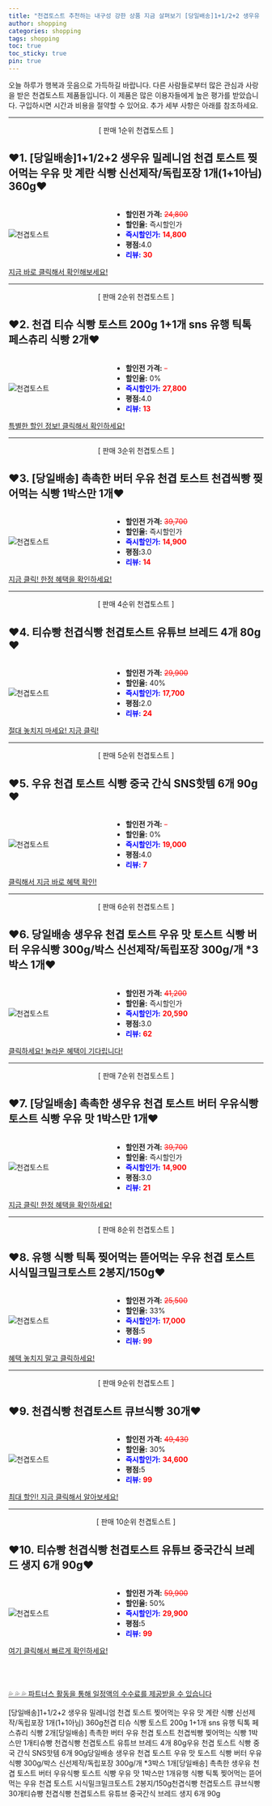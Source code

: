 ```yaml
---
title: "천겹토스트 추천하는 내구성 강한 상품 지금 살펴보기 [당일배송]1+1/2+2 생우유 밀레니엄 천겹 토스트"
author: shopping
categories: shopping
tags: shopping
toc: true
toc_sticky: true
pin: true
---
```

오늘 하루가 행복과 웃음으로 가득하길 바랍니다. 다른 사람들로부터 많은 관심과 사랑을 받은 천겹토스트 제품들입니다. 이 제품은 많은 이용자들에게 높은 평가를 받았습니다. 구입하시면 시간과 비용을 절약할 수 있어요. 추가 세부 사항은 아래를 참조하세요.

---
<p class="toplist" style="margin: 0 auto; display: block; width: fit-content;">[ 판매 1순위 천겹토스트 ]</p>

<h2><strong>❤️1. [당일배송]1+1/2+2 생우유 밀레니엄 천겹 토스트 찢어먹는 우유 맛 계란 식빵 신선제작/독립포장 1개(1+1아님) 360g❤️</strong></h2>

<div style="display: flex; align-items: center;">
    <div style="flex: 0.4;">
        <img src="https://thumbnail8.coupangcdn.com/thumbnails/remote/230x230ex/image/vendor_inventory/ce59/23ac43d652ffed37af575cd5b0c393727efd2d62ff4216a4d16f32a4947e.jpg" alt="천겹토스트" style="max-width: 100%;">
    </div>
    <div style="flex: 0.6; margin-left: 10px;">
        <ul>
            <li><strong>할인전 가격:</strong> <del style="color: red;">24,800</del></li>
            <li><strong>할인율:</strong> 즉시할인가</li>
            <li><span style='color:blue'><strong>즉시할인가:</strong></span> <span style='color:red'><strong>14,800</strong></span></li>
            <li><strong>평점:</strong>4.0</li>
            <li><span style='color:blue'><strong>리뷰:</strong></span> <span style='color:red'><strong>30</strong></span></li>
        </ul>
    </div>
</div>
<div class="center">
    <a href="https://selin100587.github.io?lptag=AF9450613&subid=githubio&pageKey=8024701066&traceid=V0-153&itemId=22426119196&vendorItemId=89470815259" class="myButton">
        지금 바로 클릭해서 확인해보세요!
    </a>
</div>


---
<p class="toplist" style="margin: 0 auto; display: block; width: fit-content;">[ 판매 2순위 천겹토스트 ]</p>

<h2><strong>❤️2. 천겹 티슈 식빵 토스트 200g 1+1개 sns 유행 틱톡 페스츄리 식빵 2개❤️</strong></h2>

<div style="display: flex; align-items: center;">
    <div style="flex: 0.4;">
        <img src="https://thumbnail8.coupangcdn.com/thumbnails/remote/230x230ex/image/vendor_inventory/faff/94ac98dc73eb17ed1da1f043c9d66534e3a556654b338c8e141b0e85a646.png" alt="천겹토스트" style="max-width: 100%;">
    </div>
    <div style="flex: 0.6; margin-left: 10px;">
        <ul>
            <li><strong>할인전 가격:</strong> <del style="color: red;">-</del></li>
            <li><strong>할인율:</strong> 0%</li>
            <li><span style='color:blue'><strong>즉시할인가:</strong></span> <span style='color:red'><strong>27,800</strong></span></li>
            <li><strong>평점:</strong>4.0</li>
            <li><span style='color:blue'><strong>리뷰:</strong></span> <span style='color:red'><strong>13</strong></span></li>
        </ul>
    </div>
</div>
<div class="center">
    <a href="https://selin100587.github.io?lptag=AF9450613&subid=githubio&pageKey=8008946284&traceid=V0-153&itemId=22335349985&vendorItemId=90583447757" class="myButton">
        특별한 할인 정보! 클릭해서 확인하세요!
    </a>
</div>


---
<p class="toplist" style="margin: 0 auto; display: block; width: fit-content;">[ 판매 3순위 천겹토스트 ]</p>

<h2><strong>❤️3. [당일배송] 촉촉한 버터 우유 천겹 토스트 천겹씩빵 찢어먹는 식빵 1박스만 1개❤️</strong></h2>

<div style="display: flex; align-items: center;">
    <div style="flex: 0.4;">
        <img src="https://thumbnail9.coupangcdn.com/thumbnails/remote/230x230ex/image/vendor_inventory/8c7b/831cab920ce73f25aecaa9642c53e32eba379cc1ee97e70d6e558a197996.jpg" alt="천겹토스트" style="max-width: 100%;">
    </div>
    <div style="flex: 0.6; margin-left: 10px;">
        <ul>
            <li><strong>할인전 가격:</strong> <del style="color: red;">39,700</del></li>
            <li><strong>할인율:</strong> 즉시할인가</li>
            <li><span style='color:blue'><strong>즉시할인가:</strong></span> <span style='color:red'><strong>14,900</strong></span></li>
            <li><strong>평점:</strong>3.0</li>
            <li><span style='color:blue'><strong>리뷰:</strong></span> <span style='color:red'><strong>14</strong></span></li>
        </ul>
    </div>
</div>
<div class="center">
    <a href="https://selin100587.github.io?lptag=AF9450613&subid=githubio&pageKey=7907878078&traceid=V0-153&itemId=21691562857&vendorItemId=90042374873" class="myButton">
        지금 클릭! 한정 혜택을 확인하세요!
    </a>
</div>


---
<p class="toplist" style="margin: 0 auto; display: block; width: fit-content;">[ 판매 4순위 천겹토스트 ]</p>

<h2><strong>❤️4. 티슈빵 천겹식빵 천겹토스트 유튜브 브레드 4개 80g❤️</strong></h2>

<div style="display: flex; align-items: center;">
    <div style="flex: 0.4;">
        <img src="https://thumbnail8.coupangcdn.com/thumbnails/remote/230x230ex/image/vendor_inventory/8b19/ed476a173469659322515050d296cd954d7bdf617ef4c8aba085833880d7.jpg" alt="천겹토스트" style="max-width: 100%;">
    </div>
    <div style="flex: 0.6; margin-left: 10px;">
        <ul>
            <li><strong>할인전 가격:</strong> <del style="color: red;">29,900</del></li>
            <li><strong>할인율:</strong> 40%</li>
            <li><span style='color:blue'><strong>즉시할인가:</strong></span> <span style='color:red'><strong>17,700</strong></span></li>
            <li><strong>평점:</strong>2.0</li>
            <li><span style='color:blue'><strong>리뷰:</strong></span> <span style='color:red'><strong>24</strong></span></li>
        </ul>
    </div>
</div>
<div class="center">
    <a href="https://selin100587.github.io?lptag=AF9450613&subid=githubio&pageKey=8183997337&traceid=V0-153&itemId=23403000321&vendorItemId=90430173116" class="myButton">
        절대 놓치지 마세요! 지금 클릭!
    </a>
</div>


---
<p class="toplist" style="margin: 0 auto; display: block; width: fit-content;">[ 판매 5순위 천겹토스트 ]</p>

<h2><strong>❤️5. 우유 천겹 토스트 식빵 중국 간식 SNS핫템 6개 90g❤️</strong></h2>

<div style="display: flex; align-items: center;">
    <div style="flex: 0.4;">
        <img src="https://thumbnail8.coupangcdn.com/thumbnails/remote/230x230ex/image/vendor_inventory/b995/85def1c36100039190537bb3c6e6ef633b5ebe62b97d582f806751674113.png" alt="천겹토스트" style="max-width: 100%;">
    </div>
    <div style="flex: 0.6; margin-left: 10px;">
        <ul>
            <li><strong>할인전 가격:</strong> <del style="color: red;">-</del></li>
            <li><strong>할인율:</strong> 0%</li>
            <li><span style='color:blue'><strong>즉시할인가:</strong></span> <span style='color:red'><strong>19,000</strong></span></li>
            <li><strong>평점:</strong>4.0</li>
            <li><span style='color:blue'><strong>리뷰:</strong></span> <span style='color:red'><strong>7</strong></span></li>
        </ul>
    </div>
</div>
<div class="center">
    <a href="https://selin100587.github.io?lptag=AF9450613&subid=githubio&pageKey=7889841132&traceid=V0-153&itemId=22845652482&vendorItemId=89880359812" class="myButton">
        클릭해서 지금 바로 혜택 확인!
    </a>
</div>


---
<p class="toplist" style="margin: 0 auto; display: block; width: fit-content;">[ 판매 6순위 천겹토스트 ]</p>

<h2><strong>❤️6. 당일배송 생우유 천겹 토스트 우유 맛 토스트 식빵 버터 우유식빵 300g/박스 신선제작/독립포장 300g/개 *3박스 1개❤️</strong></h2>

<div style="display: flex; align-items: center;">
    <div style="flex: 0.4;">
        <img src="https://thumbnail6.coupangcdn.com/thumbnails/remote/230x230ex/image/vendor_inventory/37fc/6276beb5e7d0673fe9b215f9a3fd26b3d3b438b0683f88c0baa2e9a4f8bc.png" alt="천겹토스트" style="max-width: 100%;">
    </div>
    <div style="flex: 0.6; margin-left: 10px;">
        <ul>
            <li><strong>할인전 가격:</strong> <del style="color: red;">41,200</del></li>
            <li><strong>할인율:</strong> 즉시할인가</li>
            <li><span style='color:blue'><strong>즉시할인가:</strong></span> <span style='color:red'><strong>20,590</strong></span></li>
            <li><strong>평점:</strong>3.0</li>
            <li><span style='color:blue'><strong>리뷰:</strong></span> <span style='color:red'><strong>62</strong></span></li>
        </ul>
    </div>
</div>
<div class="center">
    <a href="https://selin100587.github.io?lptag=AF9450613&subid=githubio&pageKey=7627372517&traceid=V0-153&itemId=20235277343&vendorItemId=87338681692" class="myButton">
        클릭하세요! 놀라운 혜택이 기다립니다!
    </a>
</div>


---
<p class="toplist" style="margin: 0 auto; display: block; width: fit-content;">[ 판매 7순위 천겹토스트 ]</p>

<h2><strong>❤️7. [당일배송] 촉촉한 생우유 천겹 토스트 버터 우유식빵 토스트 식빵 우유 맛 1박스만 1개❤️</strong></h2>

<div style="display: flex; align-items: center;">
    <div style="flex: 0.4;">
        <img src="https://thumbnail10.coupangcdn.com/thumbnails/remote/230x230ex/image/vendor_inventory/23e5/e3c523cee7ebbfb695f31008b3779a0c7f8bbc41bf0badb1d38df02974af.jpg" alt="천겹토스트" style="max-width: 100%;">
    </div>
    <div style="flex: 0.6; margin-left: 10px;">
        <ul>
            <li><strong>할인전 가격:</strong> <del style="color: red;">39,700</del></li>
            <li><strong>할인율:</strong> 즉시할인가</li>
            <li><span style='color:blue'><strong>즉시할인가:</strong></span> <span style='color:red'><strong>14,900</strong></span></li>
            <li><strong>평점:</strong>3.0</li>
            <li><span style='color:blue'><strong>리뷰:</strong></span> <span style='color:red'><strong>21</strong></span></li>
        </ul>
    </div>
</div>
<div class="center">
    <a href="https://selin100587.github.io?lptag=AF9450613&subid=githubio&pageKey=8244740029&traceid=V0-153&itemId=21691562985&vendorItemId=90042892418" class="myButton">
        지금 클릭! 한정 혜택을 확인하세요!
    </a>
</div>


---
<p class="toplist" style="margin: 0 auto; display: block; width: fit-content;">[ 판매 8순위 천겹토스트 ]</p>

<h2><strong>❤️8. 유행 식빵 틱톡 찢어먹는 뜯어먹는 우유 천겹 토스트 시식밀크밀크토스트 2봉지/150g❤️</strong></h2>

<div style="display: flex; align-items: center;">
    <div style="flex: 0.4;">
        <img src="https://thumbnail6.coupangcdn.com/thumbnails/remote/230x230ex/image/vendor_inventory/ce15/7e3369637e1d9ce89355e3d28b6c95fae93f500f6464f136a3e356802d0f.jpg" alt="천겹토스트" style="max-width: 100%;">
    </div>
    <div style="flex: 0.6; margin-left: 10px;">
        <ul>
            <li><strong>할인전 가격:</strong> <del style="color: red;">25,500</del></li>
            <li><strong>할인율:</strong> 33%</li>
            <li><span style='color:blue'><strong>즉시할인가:</strong></span> <span style='color:red'><strong>17,000</strong></span></li>
            <li><strong>평점:</strong>5</li>
            <li><span style='color:blue'><strong>리뷰:</strong></span> <span style='color:red'><strong>99</strong></span></li>
        </ul>
    </div>
</div>
<div class="center">
    <a href="https://selin100587.github.io?lptag=AF9450613&subid=githubio&pageKey=8120814994&traceid=V0-153&itemId=23034805067&vendorItemId=90068556602" class="myButton">
        혜택 놓치지 말고 클릭하세요!
    </a>
</div>


---
<p class="toplist" style="margin: 0 auto; display: block; width: fit-content;">[ 판매 9순위 천겹토스트 ]</p>

<h2><strong>❤️9. 천겹식빵 천겹토스트 큐브식빵 30개❤️</strong></h2>

<div style="display: flex; align-items: center;">
    <div style="flex: 0.4;">
        <img src="https://thumbnail7.coupangcdn.com/thumbnails/remote/230x230ex/image/vendor_inventory/0910/0460e7c6cbafbde3dd057a7c82a5fd8b212a033b3355a1dab2fdeef5d6f5.png" alt="천겹토스트" style="max-width: 100%;">
    </div>
    <div style="flex: 0.6; margin-left: 10px;">
        <ul>
            <li><strong>할인전 가격:</strong> <del style="color: red;">49,430</del></li>
            <li><strong>할인율:</strong> 30%</li>
            <li><span style='color:blue'><strong>즉시할인가:</strong></span> <span style='color:red'><strong>34,600</strong></span></li>
            <li><strong>평점:</strong>5</li>
            <li><span style='color:blue'><strong>리뷰:</strong></span> <span style='color:red'><strong>99</strong></span></li>
        </ul>
    </div>
</div>
<div class="center">
    <a href="https://selin100587.github.io?lptag=AF9450613&subid=githubio&pageKey=8144701519&traceid=V0-153&itemId=23154288928&vendorItemId=90187114353" class="myButton">
        최대 할인! 지금 클릭해서 알아보세요!
    </a>
</div>


---
<p class="toplist" style="margin: 0 auto; display: block; width: fit-content;">[ 판매 10순위 천겹토스트 ]</p>

<h2><strong>❤️10. 티슈빵 천겹식빵 천겹토스트 유튜브 중국간식 브레드 생지 6개 90g❤️</strong></h2>

<div style="display: flex; align-items: center;">
    <div style="flex: 0.4;">
        <img src="https://thumbnail9.coupangcdn.com/thumbnails/remote/230x230ex/image/vendor_inventory/2e3b/785e4fbbd0dceb548f192739a28b93dec89ef369bbc53d7eea013486a876.png" alt="천겹토스트" style="max-width: 100%;">
    </div>
    <div style="flex: 0.6; margin-left: 10px;">
        <ul>
            <li><strong>할인전 가격:</strong> <del style="color: red;">59,900</del></li>
            <li><strong>할인율:</strong> 50%</li>
            <li><span style='color:blue'><strong>즉시할인가:</strong></span> <span style='color:red'><strong>29,900</strong></span></li>
            <li><strong>평점:</strong>5</li>
            <li><span style='color:blue'><strong>리뷰:</strong></span> <span style='color:red'><strong>99</strong></span></li>
        </ul>
    </div>
</div>
<div class="center">
    <a href="https://selin100587.github.io?lptag=AF9450613&subid=githubio&pageKey=8183989470&traceid=V0-153&itemId=23402957536&vendorItemId=90430140992" class="myButton">
        여기 클릭해서 빠르게 확인하세요!
    </a>
</div>

<br><br><br>[💦 💦 💦 파트너스 활동을 통해 일정액의 수수료를 제공받을 수 있습니다](https://link.coupang.com/a/bcpT2c)<br><br>[당일배송]1+1/2+2 생우유 밀레니엄 천겹 토스트 찢어먹는 우유 맛 계란 식빵 신선제작/독립포장 1개(1+1아님) 360g천겹 티슈 식빵 토스트 200g 1+1개 sns 유행 틱톡 페스츄리 식빵 2개[당일배송] 촉촉한 버터 우유 천겹 토스트 천겹씩빵 찢어먹는 식빵 1박스만 1개티슈빵 천겹식빵 천겹토스트 유튜브 브레드 4개 80g우유 천겹 토스트 식빵 중국 간식 SNS핫템 6개 90g당일배송 생우유 천겹 토스트 우유 맛 토스트 식빵 버터 우유식빵 300g/박스 신선제작/독립포장 300g/개 *3박스 1개[당일배송] 촉촉한 생우유 천겹 토스트 버터 우유식빵 토스트 식빵 우유 맛 1박스만 1개유행 식빵 틱톡 찢어먹는 뜯어먹는 우유 천겹 토스트 시식밀크밀크토스트 2봉지/150g천겹식빵 천겹토스트 큐브식빵 30개티슈빵 천겹식빵 천겹토스트 유튜브 중국간식 브레드 생지 6개 90g